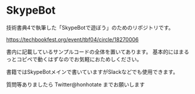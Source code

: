 # SkypeBot
技術書典4で執筆した「SkypeBotで遊ぼう」のためのリポジトリです。

https://techbookfest.org/event/tbf04/circle/18270006

書内に記載しているサンプルコードの全体を置いてあります。
基本的にはまるっとコピペで動くはずなのでお気軽におためしください。

書籍ではSkypeBotメインで書いていますがSlackなどでも使用できます。

質問等ありましたら Twitter@honhotate までお願いします
